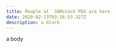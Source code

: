 ```yaml
---
title: People at  JAMstack PDX are here
date: 2020-02-13T03:26:53.327Z
description: a blurb
---
```

a body
